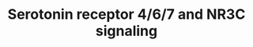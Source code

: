 ---
annotations:
- id: CL:0000540
  parent: animal cell
  type: Cell Type Ontology
  value: neuron
- id: PW:0000854
  parent: signaling pathway
  type: Pathway Ontology
  value: serotonin signaling pathway
authors:
- Aruke
- Khanspers
- MaintBot
- AlexanderPico
- Thomas
- AllanKuchinsky
- Andra
- Egonw
- Eweitz
- DeSl
description: This pathway depicts the downstream signaling of serotonin via receptors
  4, 6, and 7, resulting in the activation of EGR1 and NR3C1.  Proteins on this pathway
  have targeted assays available via the [https://assays.cancer.gov/available_assays?wp_id=WP734
  CPTAC Assay Portal]
last-edited: 2023-03-07
ndex: 999ab1ad-8b62-11eb-9e72-0ac135e8bacf
organisms:
- Homo sapiens
redirect_from:
- /index.php/Pathway:WP734
- /instance/WP734
- /instance/WP734_r125662
revision: r125662
schema-jsonld:
- '@context': https://schema.org/
  '@id': https://wikipathways.github.io/pathways/WP734.html
  '@type': Dataset
  creator:
    '@type': Organization
    name: WikiPathways
  description: This pathway depicts the downstream signaling of serotonin via receptors
    4, 6, and 7, resulting in the activation of EGR1 and NR3C1.  Proteins on this
    pathway have targeted assays available via the [https://assays.cancer.gov/available_assays?wp_id=WP734
    CPTAC Assay Portal]
  keywords:
  - ATF1
  - BRAF
  - CREB1
  - Cyclic AMP
  - EGR1
  - ELK1
  - ELK4
  - GNAS
  - HTR4
  - HTR6
  - HTR7
  - MAP2K1
  - MAP2K2
  - MAPK1
  - MAPK3
  - MAPKAPK2
  - NR3C1
  - RAP1A
  - RPS6KA5
  - SRF
  - serotonin
  license: CC0
  name: Serotonin receptor 4/6/7 and NR3C signaling
seo: CreativeWork
title: Serotonin receptor 4/6/7 and NR3C signaling
wpid: WP734
---